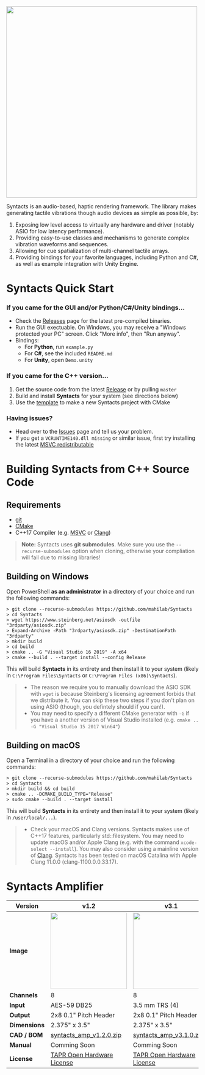 <img src="https://raw.githubusercontent.com/mahilab/Syntacts/master/logo/logo_text.png" width="500">

Syntacts is an audio-based, haptic rendering framework. The library makes generating tactile vibrations though audio devices as simple as possible, by:

1) Exposing low level access to virtually any hardware and driver (notably ASIO for low latency performance).
2) Providing easy-to-use classes and mechanisms to generate complex vibration waveforms and sequences.
3) Allowing for cue spatialization of multi-channel tactile arrays.
4) Providing bindings for your favorite languages, including Python and C#, as well as example integration with Unity Engine.

# Syntacts Quick Start

### If you came for the GUI and/or Python/C#/Unity bindings...
- Check the [Releases](https://github.com/mahilab/Syntacts/releases) page for the latest pre-compiled binaries. 
- Run the GUI exectuable. On Windows, you may receive a "Windows protected your PC" screen. Click "More info", then "Run anyway".
- Bindings:
  - For **Python**, run `example.py`
  - For **C#**, see the included `README.md`
  - For **Unity**, open `Demo.unity`

### If you came for the C++ version...
1) Get the source code from the latest [Release](https://github.com/mahilab/Syntacts/releases) or by pulling `master`
2) Build and install **Syntacts** for your system (see directions below)
3) Use the [template](https://github.com/mahilab/Syntacts/tree/master/template) to make a new Syntacts project with CMake

### Having issues?
- Head over to the [Issues](https://github.com/mahilab/Syntacts/issues) page and tell us your problem.
- If you get a `VCRUNTIME140.dll missing` or similar issue, first try installing the latest [MSVC redistributable](https://support.microsoft.com/en-us/help/2977003/the-latest-supported-visual-c-downloads)

# Building Syntacts from C++ Source Code

## Requirements

- [git](https://git-scm.com/)
- [CMake](https://cmake.org/)
- C++17 Compiler (e.g. [MSVC](https://visualstudio.microsoft.com/vs/) or [Clang](https://clang.llvm.org/))

>**Note:** Syntacts uses **git submodules**. Make sure you use the `--recurse-submodules` option when cloning, otherwise your compliation will fail due to missing libraries!

## Building on Windows

Open PowerShell **as an administrator** in a directory of your choice and run the following commands:

```shell
> git clone --recurse-submodules https://github.com/mahilab/Syntacts 
> cd Syntacts
> wget https://www.steinberg.net/asiosdk -outfile "3rdparty/asiosdk.zip"
> Expand-Archive -Path "3rdparty/asiosdk.zip" -DestinationPath "3rdparty"
> mkdir build
> cd build
> cmake .. -G "Visual Studio 16 2019" -A x64
> cmake --build . --target install --config Release
```

This will build **Syntacts** in its entirety and then install it to your system (likely in `C:\Program Files\Syntacts` or `C:\Program Files (x86)\Syntacts`). 

>- The reason we require you to manually download the ASIO SDK with `wget` is because Steinberg's licensing agreement forbids that we distribute it. You can skip these two steps if you don't plan on using ASIO (though, you defintely should if you can!).
>- You may need to specify a different CMake generator with `-G` if you have a another version of Visual Studio installed (e.g. `cmake .. -G "Visual Studio 15 2017 Win64"`)

## Building on macOS

Open a Terminal in a directory of your choice and run the following commands:

```shell
> git clone --recurse-submodules https://github.com/mahilab/Syntacts 
> cd Syntacts
> mkdir build && cd build
> cmake .. -DCMAKE_BUILD_TYPE="Release"
> sudo cmake --build . --target install
```

This will build **Syntacts** in its entirety and then install it to your system (likely in `/user/local/...`). 

>- Check your macOS and Clang versions. Syntacts makes use of C++17 features, particularly std::filesystem. You may need to update macOS and/or Apple Clang (e.g. with the command `xcode-select --install`). You may also consider using a mainline version of [Clang](https://clang.llvm.org/). Syntacts has been tested on macOS Catalina with Apple Clang 11.0.0 (clang-1100.0.0.33.17).

# Syntacts Amplifier


|**Version**|**v1.2**|**v3.1**|
|---|---|---|
|**Image**|<img src="https://raw.githubusercontent.com/wiki/mahilab/Syntacts/images/amps/v1.2.png" width="200">|<img src="https://raw.githubusercontent.com/wiki/mahilab/Syntacts/images/amps/v3.1.png" width="200">|
|**Channels**|8|8|
|**Input**|AES-59 DB25|3.5 mm TRS (4)|
|**Output**|2x8 0.1" Pitch Header|2x8 0.1" Pitch Header|
|**Dimensions**|2.375" x 3.5"|2.375" x 3.5"|
|**CAD / BOM**| [syntacts_amp_v1.2.0.zip](https://raw.githubusercontent.com/wiki/mahilab/Syntacts/amps/syntacts_amp_v1.2.0.zip) | [syntacts_amp_v3.1.0.zip](https://raw.githubusercontent.com/wiki/mahilab/Syntacts/amps/syntacts_amp_v3.1.0.zip) | 
|**Manual**|Comming Soon|Comming Soon|
|**License**|[TAPR Open Hardware License](https://tapr.org/the-tapr-open-hardware-license/)|[TAPR Open Hardware License](https://tapr.org/the-tapr-open-hardware-license/)|
